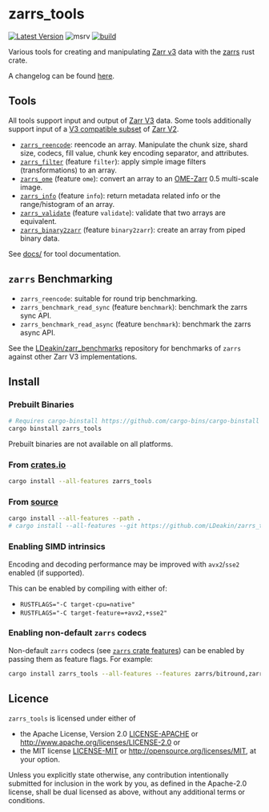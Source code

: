 # zarrs_tools 

[![Latest Version](https://img.shields.io/crates/v/zarrs_tools.svg)](https://crates.io/crates/zarrs_tools)
![msrv](https://img.shields.io/crates/msrv/zarrs_tools)
[![build](https://github.com/LDeakin/zarrs_tools/actions/workflows/ci.yml/badge.svg)](https://github.com/LDeakin/zarrs_tools/actions/workflows/ci.yml)

Various tools for creating and manipulating [Zarr v3](https://zarr.dev) data with the [zarrs](https://github.com/LDeakin/zarrs) rust crate.

A changelog can be found [here](https://github.com/LDeakin/zarrs_tools/blob/main/CHANGELOG.md).

## Tools
All tools support input and output of [Zarr V3](https://zarr-specs.readthedocs.io/en/latest/v3/core/v3.0.html) data.
Some tools additionally support input of a [V3 compatible subset](https://docs.rs/zarrs/latest/zarrs/#implementation-status) of [Zarr V2](https://zarr-specs.readthedocs.io/en/latest/v2/v2.0.html).

- [`zarrs_reencode`](https://github.com/LDeakin/zarrs_tools/blob/main/docs/zarrs_reencode.md): reencode an array. Manipulate the chunk size, shard size, codecs, fill value, chunk key encoding separator, and attributes.
- [`zarrs_filter`](https://github.com/LDeakin/zarrs_tools/blob/main/docs/zarrs_filter.md) (feature `filter`): apply simple image filters (transformations) to an array.
- [`zarrs_ome`](https://github.com/LDeakin/zarrs_tools/blob/main/docs/zarrs_ome.md) (feature `ome`): convert an array to an [OME-Zarr](https://ngff.openmicroscopy.org/latest/index.html) 0.5 multi-scale image.
- [`zarrs_info`](https://github.com/LDeakin/zarrs_tools/blob/main/docs/zarrs_info.md) (feature `info`): return metadata related info or the range/histogram of an array.
- [`zarrs_validate`](https://github.com/LDeakin/zarrs_tools/blob/main/docs/zarrs_validate.md) (feature `validate`): validate that two arrays are equivalent.
- [`zarrs_binary2zarr`](https://github.com/LDeakin/zarrs_tools/blob/main/docs/zarrs_binary2zarr.md) (feature `binary2zarr`): create an array from piped binary data.

See [docs/](https://github.com/LDeakin/zarrs_tools/blob/main/docs/) for tool documentation.

## `zarrs` Benchmarking
- `zarrs_reencode`: suitable for round trip benchmarking.
- `zarrs_benchmark_read_sync` (feature `benchmark`): benchmark the zarrs sync API.
- `zarrs_benchmark_read_async` (feature `benchmark`): benchmark the zarrs async API.

See the [LDeakin/zarr_benchmarks](https://github.com/LDeakin/zarr_benchmarks) repository for benchmarks of `zarrs` against other Zarr V3 implementations.

## Install

### Prebuilt Binaries
```bash
# Requires cargo-binstall https://github.com/cargo-bins/cargo-binstall
cargo binstall zarrs_tools
```
Prebuilt binaries are not available on all platforms.

### From [crates.io](https://crates.io/crates/zarrs_tools)
```bash
cargo install --all-features zarrs_tools
```

### From [source](https://github.com/LDeakin/zarrs_tools)
```bash
cargo install --all-features --path .
# cargo install --all-features --git https://github.com/LDeakin/zarrs_tools
```

### Enabling SIMD intrinsics
Encoding and decoding performance may be improved with `avx2`/`sse2` enabled (if supported).

This can be enabled by compiling with either of:
 - `RUSTFLAGS="-C target-cpu=native"`
 - `RUSTFLAGS="-C target-feature=+avx2,+sse2"`

### Enabling non-default `zarrs` codecs
Non-default `zarrs` codecs (see [`zarrs` crate features](https://docs.rs/zarrs/latest/zarrs/#crate-features)) can be enabled by passing them as feature flags.
For example:
```bash
cargo install zarrs_tools --all-features --features zarrs/bitround,zarrs/zfp,zarrs/bz2,zarrs/pcodec
```

## Licence
`zarrs_tools` is licensed under either of
 - the Apache License, Version 2.0 [LICENSE-APACHE](./LICENCE-APACHE) or <http://www.apache.org/licenses/LICENSE-2.0> or
 - the MIT license [LICENSE-MIT](./LICENCE-MIT) or <http://opensource.org/licenses/MIT>, at your option.

Unless you explicitly state otherwise, any contribution intentionally submitted for inclusion in the work by you, as defined in the Apache-2.0 license, shall be dual licensed as above, without any additional terms or conditions.
